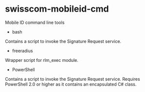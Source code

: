 swisscom-mobileid-cmd
=====================

Mobile ID command line tools

* bash

Contains a script to invoke the Signature Request service.

* freeradius

Wrapper script for rlm_exec module.

* PowerShell

Contains a script to invoke the Signature Request service.
Requires PowerShell 2.0 or higher as it contains an encapsulated C# class.
